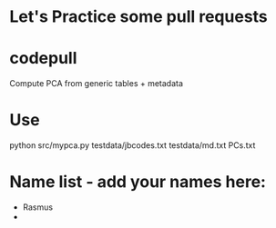 # Let's Practice some pull requests

# codepull
Compute PCA from generic tables + metadata

# Use

python src/mypca.py testdata/jbcodes.txt testdata/md.txt PCs.txt

# Name list - add your names here:

* Rasmus
* 
